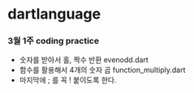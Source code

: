 # dartlanguage

### 3월 1주 coding practice

- 숫자를 받아서 홀, 짝수 반환 evenodd.dart
- 함수를 활용해서 4개의 숫자 곱 function_multiply.dart
- 마지막에 ; 를 꼭 ! 붙이도록 한다.

